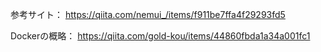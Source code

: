 
参考サイト：
https://qiita.com/nemui_/items/f911be7ffa4f29293fd5

Dockerの概略：
https://qiita.com/gold-kou/items/44860fbda1a34a001fc1
